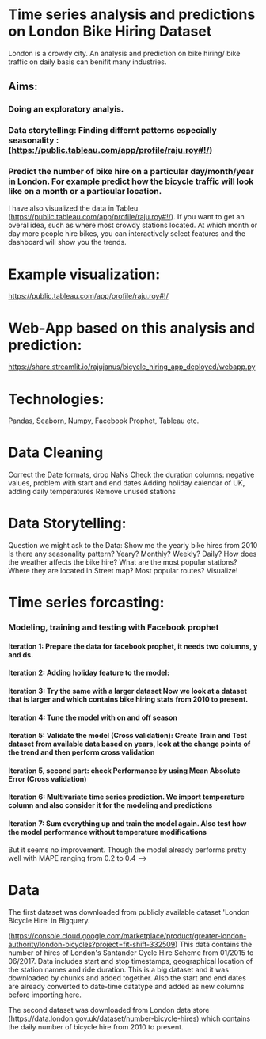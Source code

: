 # Time series analysis and predictions on London Bike Hiring Dataset
London is a crowdy city. An analysis and prediction on bike hiring/ bike traffic on daily basis can benifit many industries. 

## Aims: 
   ### Doing an exploratory analyis.
   ### Data storytelling: Finding differnt patterns especially seasonality : (https://public.tableau.com/app/profile/raju.roy#!/)
   ### Predict the number of bike hire on a particular day/month/year in London. For example predict how the bicycle traffic will look like on a month or a particular location.


I have also visualized the data in Tableu (https://public.tableau.com/app/profile/raju.roy#!/). 
If you want to get an overal idea, such as where most crowdy stations located. At which month or day more people hire bikes, you can interactively select features and the dashboard will show you the trends. 

# Example visualization:

https://public.tableau.com/app/profile/raju.roy#!/

# Web-App based on this analysis and prediction:

https://share.streamlit.io/rajujanus/bicycle_hiring_app_deployed/webapp.py

# Technologies: 

Pandas, Seaborn, Numpy, Facebook Prophet, Tableau etc.

# Data Cleaning
Correct the Date formats, drop NaNs
Check the duration columns: negative values, problem with start and end dates 
Adding holiday calendar of UK, adding daily temperatures
Remove unused stations

# Data Storytelling:

 Question we might ask to the Data:
Show me the yearly bike hires from 2010
Is there any seasonality pattern? Yeary? Monthly? Weekly? Daily?
How does the weather affects the bike hire?
What are the most popular stations? Where they are located in Street map?
Most popular routes? Visualize!

# Time series forcasting:

### Modeling, training and testing with Facebook prophet
#### Iteration 1: Prepare the data for facebook prophet, it needs two columns, y and ds.
#### Iteration 2: Adding holiday feature to the model:
#### Iteration 3: Try the same with a larger dataset Now we look at a dataset that is larger and which contains bike hiring stats from 2010 to present.
#### Iteration 4: Tune the model with on and off season
#### Iteration 5: Validate the model (Cross validation): Create Train and Test dataset from available data based on years, look at the change points of the trend and then perform cross validation
#### Iteration 5, second part: check Performance by using Mean Absolute Error (Cross validation)
#### Iteration 6: Multivariate time series prediction. We import temperature column and also consider it for the modeling and predictions
#### Iteration 7: Sum everything up and train the model again. Also test how the model performance without temperature modifications
But it seems no improvement. Though the model already performs pretty well with MAPE ranging from 0.2 to 0.4 -->


# Data
The first dataset was downloaded from publicly available dataset 'London Bicycle Hire' in Bigquery.

(https://console.cloud.google.com/marketplace/product/greater-london-authority/london-bicycles?project=fit-shift-332509)
This data contains the number of hires of London's Santander Cycle Hire Scheme from 01/2015 to 06/2017. Data includes start and stop timestamps, geographical location of the station names and ride duration.
This is a big dataset and it was downloaded by chunks and added together. Also the start and end dates are already converted to date-time datatype  and added as new columns before importing here.

The second dataset was downloaded from London data store (https://data.london.gov.uk/dataset/number-bicycle-hires) which contains the daily number of bicycle hire from 2010 to present.



